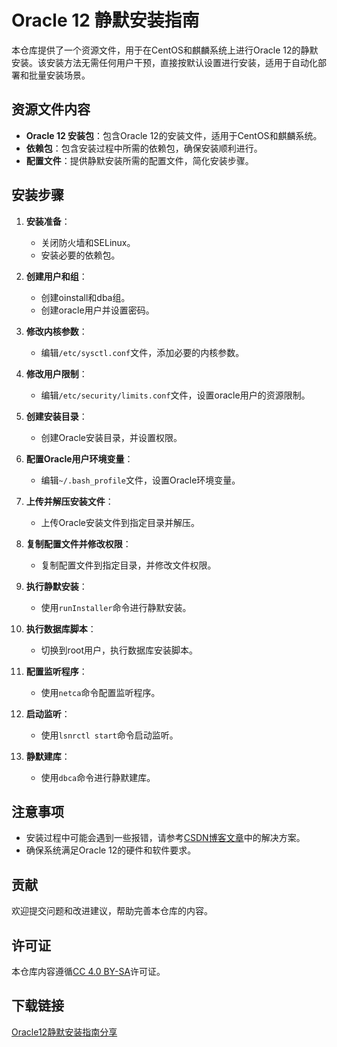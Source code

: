 # Oracle 12 静默安装指南

本仓库提供了一个资源文件，用于在CentOS和麒麟系统上进行Oracle 12的静默安装。该安装方法无需任何用户干预，直接按默认设置进行安装，适用于自动化部署和批量安装场景。

## 资源文件内容

- **Oracle 12 安装包**：包含Oracle 12的安装文件，适用于CentOS和麒麟系统。
- **依赖包**：包含安装过程中所需的依赖包，确保安装顺利进行。
- **配置文件**：提供静默安装所需的配置文件，简化安装步骤。

## 安装步骤

1. **安装准备**：
   - 关闭防火墙和SELinux。
   - 安装必要的依赖包。

2. **创建用户和组**：
   - 创建oinstall和dba组。
   - 创建oracle用户并设置密码。

3. **修改内核参数**：
   - 编辑`/etc/sysctl.conf`文件，添加必要的内核参数。

4. **修改用户限制**：
   - 编辑`/etc/security/limits.conf`文件，设置oracle用户的资源限制。

5. **创建安装目录**：
   - 创建Oracle安装目录，并设置权限。

6. **配置Oracle用户环境变量**：
   - 编辑`~/.bash_profile`文件，设置Oracle环境变量。

7. **上传并解压安装文件**：
   - 上传Oracle安装文件到指定目录并解压。

8. **复制配置文件并修改权限**：
   - 复制配置文件到指定目录，并修改文件权限。

9. **执行静默安装**：
   - 使用`runInstaller`命令进行静默安装。

10. **执行数据库脚本**：
    - 切换到root用户，执行数据库安装脚本。

11. **配置监听程序**：
    - 使用`netca`命令配置监听程序。

12. **启动监听**：
    - 使用`lsnrctl start`命令启动监听。

13. **静默建库**：
    - 使用`dbca`命令进行静默建库。

## 注意事项

- 安装过程中可能会遇到一些报错，请参考[CSDN博客文章](https://blog.csdn.net/qq_42578459/article/details/126171535)中的解决方案。
- 确保系统满足Oracle 12的硬件和软件要求。

## 贡献

欢迎提交问题和改进建议，帮助完善本仓库的内容。

## 许可证

本仓库内容遵循[CC 4.0 BY-SA](https://creativecommons.org/licenses/by-sa/4.0/)许可证。

## 下载链接

[Oracle12静默安装指南分享](https://pan.quark.cn/s/b9b4cd0aff65)